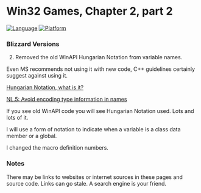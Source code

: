 # Win32 Games, Chapter 2, part 2
[![Language](https://img.shields.io/badge/Language%20-C++-blue.svg)](https://github.com/GeorgePimpleton/Win32-games/)
[![Platform](https://img.shields.io/badge/Platform%20-Win32-blue.svg)](https://github.com/GeorgePimpleton/Win32-games/)

### Blizzard Versions
2. Removed the old WinAPI Hungarian Notation from variable names.

Even MS recommends not using it with new code, C++ guidelines certainly suggest against using it.

[Hungarian Notation, what is it?](https://learn.microsoft.com/en-us/windows/win32/learnwin32/windows-coding-conventions#hungarian-notation)

[NL.5: Avoid encoding type information in names](http://isocpp.github.io/CppCoreGuidelines/CppCoreGuidelines#Rl-name-type)

If you see old WinAPI code you will see Hungarian Notation used.  Lots and lots of it.

I will use a form of notation to indicate when a variable is a class data member or a global.

I changed the macro definition numbers.

### Notes
There may be links to websites or internet sources in these pages and source code. Links can go stale. A search engine is your friend.
